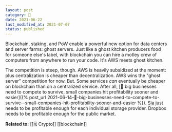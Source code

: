 ```yaml
---
layout: post
category: 🌰
date: 2021-06-22
last_modified_at: 2021-07-07
status: published
---
```

Blockchain, staking, and PoW enable a powerful new option for data centers and server farms: ghost servers. Just like a ghost kitchen producers food for someone else's label, with blockchain you can hire a motley crew of computers from anywhere to run your code. It's AWS meets ghost kitchen.

The competition is steep, though. AWS is heavily subsidized at the moment: plus centralization is cheaper than decentralization. AWS wins the "ghost server" competition for now. But. Some services _can_ eventually be cheaper on blockchain than on a centralized service. After all, [🌰 big businesses need to compete to survive, small companies hit profitability sooner and easier]({% post_url 2021-06-14-🌰-big-businesses-need-to-compete-to-survive--small-companies-hit-profitability-sooner-and-easier %}). [Sia](https://sia.tech/) just needs to be profitable enough for each individual storage provider. Dropbox needs to be profitable enough for the public market.

**Related to:** [[🗒️ Crypto]] [[blockchain]]
